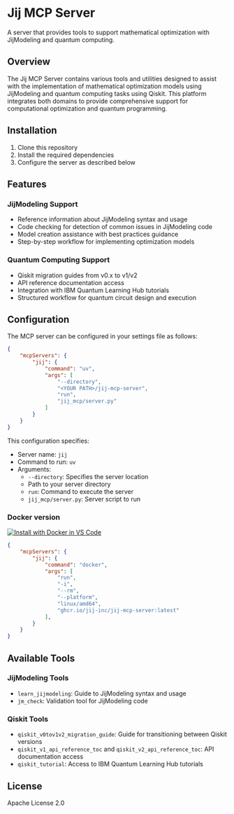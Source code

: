 # Jij MCP Server

A server that provides tools to support mathematical optimization with JijModeling and quantum computing.

## Overview

The Jij MCP Server contains various tools and utilities designed to assist with the implementation of mathematical optimization models using JijModeling and quantum computing tasks using Qiskit. This platform integrates both domains to provide comprehensive support for computational optimization and quantum programming.

## Installation

1. Clone this repository
2. Install the required dependencies
3. Configure the server as described below

## Features

### JijModeling Support
- Reference information about JijModeling syntax and usage
- Code checking for detection of common issues in JijModeling code
- Model creation assistance with best practices guidance
- Step-by-step workflow for implementing optimization models

### Quantum Computing Support
- Qiskit migration guides from v0.x to v1/v2
- API reference documentation access
- Integration with IBM Quantum Learning Hub tutorials
- Structured workflow for quantum circuit design and execution

## Configuration

The MCP server can be configured in your settings file as follows:

```json
{
    "mcpServers": {
        "jij": {
            "command": "uv",
            "args": [
                "--directory",
                "<YOUR PATH>/jij-mcp-server",
                "run",
                "jij_mcp/server.py"
            ]
        }
    }
}
```

This configuration specifies:
- Server name: `jij`
- Command to run: `uv`
- Arguments:
    - `--directory`: Specifies the server location
    - Path to your server directory
    - `run`: Command to execute the server
    - `jij_mcp/server.py`: Server script to run

### Docker version

[![Install with Docker in VS Code](https://img.shields.io/badge/VS_Code-Install_Server-0098FF?style=flat-square&logo=visualstudiocode&logoColor=white)](https://insiders.vscode.dev/redirect/mcp/install?name=jij&inputs=%5B%5D&config=%7B%22command%22%3A%22docker%22%2C%22args%22%3A%5B%22run%22%2C%22-i%22%2C%22--rm%22%2C%22--platform%22%2C%22linux%2Famd64%22%2C%22ghcr.io%2Fjij-inc%2Fjij-mcp-server%3Alatest%22%5D%7D)

```json
{
    "mcpServers": {
        "jij": {
            "command": "docker",
            "args": [
                "run",
                "-i",
                "--rm",
                "--platform",
                "linux/amd64",
                "ghcr.io/jij-inc/jij-mcp-server:latest"
            ],
        }
    }
}
```

## Available Tools

### JijModeling Tools
- `learn_jijmodeling`: Guide to JijModeling syntax and usage
- `jm_check`: Validation tool for JijModeling code

### Qiskit Tools
- `qiskit_v0tov1v2_migration_guide`: Guide for transitioning between Qiskit versions
- `qiskit_v1_api_reference_toc` and `qiskit_v2_api_reference_toc`: API documentation access
- `qiskit_tutorial`: Access to IBM Quantum Learning Hub tutorials

## License

Apache License 2.0
